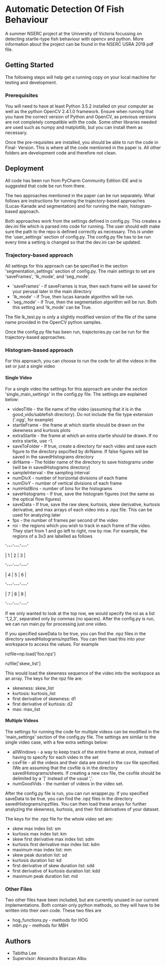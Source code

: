 # Automatic Detection Of Fish Behaviour

A summer NSERC project at the University of Victoria focussing on detecting startle-type fish behaviour with opencv and python. More information about the project can be found in the NSERC USRA 2019 pdf file.

## Getting Started
The following steps will help get a running copy on your local machine for testing and development.

### Prerequisites
You will need to have at least Python 3.5.2 installed on your computer as well as the python OpenCV 2.4.1.0 framework. Ensure when running that you have the correct version of Python and OpenCV, as previous versions are not completely compatible with the code. Some other libraries needed are used such as numpy and matplotlib, but you can install them as necessary.

Once the pre-requisites are installed, you should be able to run the code in Final- Version. This is where all the code mentioned in the paper is. All other folders are development code and therefore not clean.

## Deployment
All code has been run from PyCharm Community Edition IDE and is suggested that code be run from there.

The two approaches mentioned in the paper can be run separately. What follows are instructions for running the trajectory-based approaches (Lucas-Kanade and segmentation) and for running the main, histogram-based approach.

Both approaches work from the settings defined in config.py. This creates a dev.ini file which is parsed into code for running. The user should edit make sure the path to the repo is defined correctly as necessary. This is under the 'user_settings' section of config.py. The config.py file has to be run every time a setting is changed so that the dev.ini can be updated.

### Trajectory-based approach
All settings for this approach can be specified in the section 'segmentation_settings' section of config.py. The main settings to set are 'saveFrames', 'lk_mode', and 'seg_mode'.
* 'saveFrames' - if saveFrames is true, then each frame will be saved for your perusal later in the main directory
* 'lk_mode' - if True, then lucas kanade algorithm will be run.
* 'seg_mode' - if True, then the segmentation algorithm will be run. Both this setting and 'lk_mode' can be True.

The file lk_test.py is only a slightly modified version of the file of the same name provided in the OpenCV python samples.

Once the config.py file has been run, trajectories.py can be run for the trajectory-based approaches. 

### Histogram-based approach
For this approach, you can choose to run the code for all the videos in the set or just a single video

#### Single Video
For a single video the settings for this approach are under the section 'single_main_settings' in the config.py file. The settings are explained below:
* videoTitle - the file name of the video (assuming that it is in the good_vids/sablefish directory). Do not include the file type extension ('.ogg', for example)
* startleFrame - the frame at which startle should be drawn on the skewness and kurtosis plots
* extraStartle - the frame at which an extra startle should be drawn. If no extra startle, use -1.
* saveToFolder - If true, create a directory for each video and save each figure to the directory sepcified by dirName. If false figures will be saved in the savedHistograms directory
* dirName - The folder name of the directory to save histograms under (will be in savedHistograms directory)
* sampleInterval - the sampling interval
* numDivX - number of horizontal divisions of each frame
* numDivY - number of vertical divisions of each frame
* numHistBins - number of bins for the histograms
* saveHistograms - If true, save the histogram figures (not the same as the optical flow figures)
* saveData - If true, save the raw skew, kurtosis, skew derivative, kurtosis derivative, and max arrays of each video into a .npz file. This can be used for analyzing later
* fps - the number of frames per second of the video
* roi - the regions which you wish to track in each frame of the video. They start from 1 and go left to right, row by row. For example, the regions of a 3x3 are labelled as follows

'---'---'---'

| 1 | 2 | 3 |

'---'---'---'

| 4 | 5 | 6 |

'---'---'---'

| 7 | 8 | 9 |

'---'---'---'

If we only wanted to look at the top row, we would specify the roi as a list '1,2,3', separated only by commas (no spaces). 
After the config.py is run, we can run main.py for processing just one video.

If you specified saveData to be true, you can find the .npz files in the directory savedHistograms/npzfiles. You can then load this into your workspace to access the values. For example

nzfile=np.load('foo.npz')

nzfile['skew_list']

This would load the skewness sequence of the video into the workspace as an array. The keys for the npz file are:
* skewness: skew_list
* kurtosis: kurtosis_list
* first derivative of skewness: d1
* first derivative of kurtosis: d2
* max: max_list

#### Multiple Videos
The settings for running the code for multiple videos can be modified in the 'main_settings' section of the config.py file. The settings are similar to the single video case, with a few extra settings below:
* allWindows - a way to keep track of the entire frame at once, instead of having to specify for each video in the set
* csvFile - all the videos and their data are stored in the csv file specified. (We are assuming that the csvfile is in the directory savedHistograms/sheets. If creating a new csv file, the csvfile should be delimited by a '|' instead of the usual ','.
* numGoodVids - the number of videos in the video set.

After the config.py file is run, you can run wrapper.py. If you specified saveData to be true, you can find the .npz files in the directory savedHistograms/npzfiles. You can then load these arrays for further analyzing the skewness, kurtosis, and their first derivatives of your dataset.

The keys for the .npz file for the whole video set are:
* skew max index list: sm
* kurtosis max index list: km
* skew first derivative max index list: sdm
* kurtosis first derivative max index list: kdm
* maximum max index list: mm
* skew peak duration list: sd
* kurtosis duration list: kd
* first derivative of skew duration list: sdd
* first derivative of kurtosis duration list: kdd
* maximum peak duration list: md

### Other Files
Two other files have been included, but are currently unused in our current implementations. Both contain only python methods, so they will have to be written into their own code. These two files are 
* hog_functions.py - methods for HOG
* mbh.py - methods for MBH

## Authors
* Tabitha Lee
* Supervisor: Alexandra Branzan Albu




